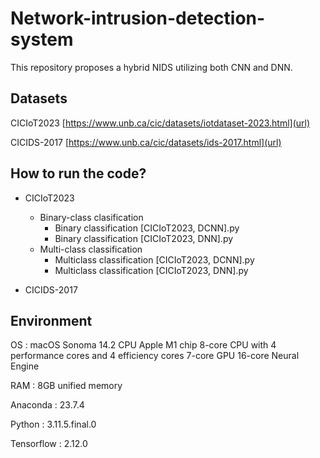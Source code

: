 # Network-intrusion-detection-system
This repository proposes a hybrid NIDS utilizing both CNN and DNN. 

## Datasets
CICIoT2023  [https://www.unb.ca/cic/datasets/iotdataset-2023.html](url)

CICIDS-2017  [https://www.unb.ca/cic/datasets/ids-2017.html](url)

## How to run the code?
* CICIoT2023
  + Binary-class clasification
    - Binary classification [CICIoT2023, DCNN].py
    - Binary classification [CICIoT2023, DNN].py
  + Multi-class classification
    - Multiclass classification [CICIoT2023, DCNN].py
    - Multiclass classification [CICIoT2023, DNN].py
  
* CICIDS-2017
## Environment
OS          :  macOS Sonoma 14.2 CPU Apple M1 chip 8-core CPU with 4 performance cores and 4 efficiency cores 7-core GPU 16-core Neural Engine

RAM         : 8GB unified memory 

Anaconda    : 23.7.4

Python      : 3.11.5.final.0 

Tensorflow  : 2.12.0

